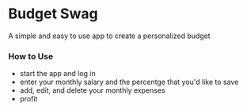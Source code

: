 # Budget Swag

A simple and easy to use app to create a personalized budget

### How to Use

* start the app and log in
* enter your monthly salary and the percentge that you'd like to save
* add, edit, and delete your monthly expenses
* profit

#